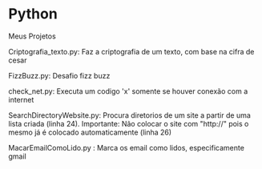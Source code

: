 # Python
Meus Projetos

Criptografia_texto.py:
  Faz a criptografia de um texto, com base na cifra de cesar
 
 FizzBuzz.py:
  Desafio fizz buzz
 
 check_net.py:
  Executa um codigo 'x' somente se houver conexão com a internet
  
 SearchDirectoryWebsite.py:
  Procura diretorios de um site a partir de uma lista criada (linha 24).
  Importante: Não colocar o site com "http://" pois o mesmo já é colocado automaticamente (linha 26)

MacarEmailComoLido.py :
  Marca os email como lidos, especificamente gmail
